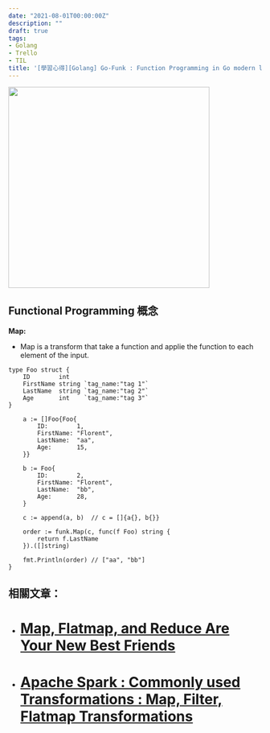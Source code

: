 ```yaml
---
date: "2021-08-01T00:00:00Z"
description: ""
draft: true
tags:
- Golang
- Trello
- TIL
title: '[學習心得][Golang] Go-Funk : Function Programming in Go modern library'
---
```


<img src="" width="400px">

## Functional Programming 概念

**Map:** 

- Map is a transform that take a function and applie the function to each element of the input.



```
type Foo struct {
	ID        int
	FirstName string `tag_name:"tag 1"`
	LastName  string `tag_name:"tag 2"`
	Age       int    `tag_name:"tag 3"`
}

	a := []Foo{Foo{
		ID:        1,
		FirstName: "Florent",
		LastName:  "aa",
		Age:       15,
	}}

	b := Foo{
		ID:        2,
		FirstName: "Florent",
		LastName:  "bb",
		Age:       28,
	}

	c := append(a, b)  // c = []{a{}, b{}}

	order := funk.Map(c, func(f Foo) string {
		return f.LastName
	}).([]string)

	fmt.Println(order) // ["aa", "bb"]
}
```





## 相關文章：

<a id="refer"></a>

- # [Map, Flatmap, and Reduce Are Your New Best Friends](https://www.youtube.com/watch?v=2OvxOgayedU)

- # [Apache Spark : Commonly used Transformations : Map, Filter, Flatmap Transformations](https://www.youtube.com/watch?v=HS8Cx-l9Vhg)

